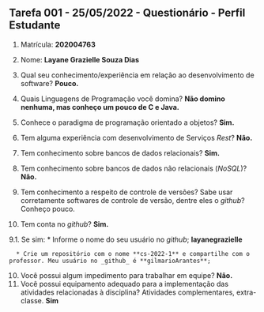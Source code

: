 ## Tarefa 001 - 25/05/2022 - Questionário - Perfil Estudante

1. Matrícula: **202004763**
2. Nome: **Layane Grazielle Souza Dias**

3. Qual seu conhecimento/experiência em relação ao desenvolvimento de software? 
**Pouco.**
4. Quais Linguagens de Programação você domina?
**Não domino nenhuma, mas conheço um pouco de C e Java.**
5. Conhece o paradigma de programação orientado a objetos?
**Sim.**
6. Tem alguma experiência com desenvolvimento de Serviços _Rest_?
**Não.**
7. Tem conhecimento sobre bancos de dados relacionais?
**Sim.**
8. Tem conhecimento sobre bancos de dados não relacionais (_NoSQL_)?
**Não.**
9. Tem conhecimento a respeito de controle de versões? Sabe usar corretamente softwares de controle de versão, dentre eles o _github_?
Conheço pouco.
10. Tem conta no _github_?
**Sim.**

  9.1.  Se sim:
      * Informe o nome do seu usuário no _github_; 
      **layanegrazielle**

      * Crie um repositório com o nome **cs-2022-1** e compartilhe com o professor. Meu usuário no _github_ é **gilmarioArantes**;

10. Você possui algum impedimento para trabalhar em equipe?
**Não.**
11. Você possui equipamento adequado para a implementação das atividades relacionadas à disciplina? Atividades complementares, extra-classe.
**Sim**
